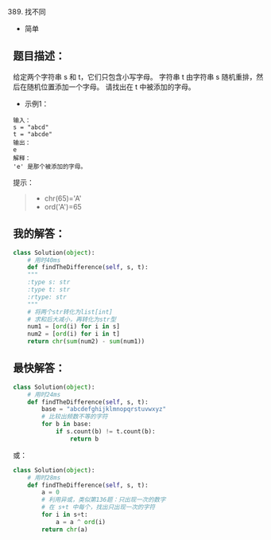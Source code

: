 389. 找不同

- 简单

## 题目描述：
给定两个字符串 s 和 t，它们只包含小写字母。
字符串 t 由字符串 s 随机重排，然后在随机位置添加一个字母。
请找出在 t 中被添加的字母。

- 示例1：
```
输入：
s = "abcd"
t = "abcde"
输出：
e
解释：
'e' 是那个被添加的字母。
```

提示：
> - chr(65)='A'
> - ord('A')=65

## 我的解答：
``` python
class Solution(object):
    # 用时40ms
    def findTheDifference(self, s, t):
    """
    :type s: str
    :type t: str
    :rtype: str
    """
    # 将两个str转化为list[int]
    # 求和后大减小，再转化为str型
    num1 = [ord(i) for i in s]
    num2 = [ord(i) for i in t]
    return chr(sum(num2) - sum(num1))
```

## 最快解答：
``` python
class Solution(object):
    # 用时24ms
    def findTheDifference(self, s, t):
        base = "abcdefghijklmnopqrstuvwxyz"
        # 比较出频数不等的字符
        for b in base:
            if s.count(b) != t.count(b):
                return b
```
或：
``` python
class Solution(object):
    # 用时28ms
    def findTheDifference(self, s, t):
        a = 0
        # 利用异或，类似第136题：只出现一次的数字
        # 在 s+t 中每个，找出只出现一次的字符
        for i in s+t:
            a = a ^ ord(i)
        return chr(a)
```
